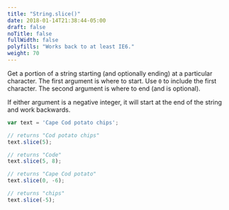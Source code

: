 ```yaml
---
title: "String.slice()"
date: 2018-01-14T21:38:44-05:00
draft: false
noTitle: false
fullWidth: false
polyfills: "Works back to at least IE6."
weight: 70
---
```


Get a portion of a string starting (and optionally ending) at a particular character. The first argument is where to start. Use `0` to include the first character. The second argument is where to end (and is optional).

If either argument is a negative integer, it will start at the end of the string and work backwards.

```javascript
var text = 'Cape Cod potato chips';

// returns "Cod potato chips"
text.slice(5);

// returns "Code"
text.slice(5, 8);

// returns "Cape Cod potato"
text.slice(0, -6);

// returns "chips"
text.slice(-5);
```